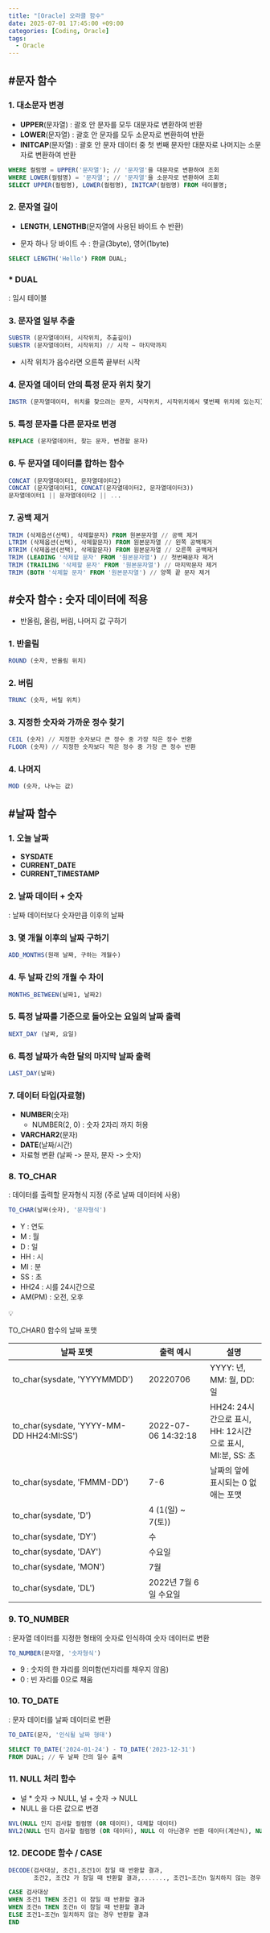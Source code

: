 ```yaml
---
title: "[Oracle] 오라클 함수"
date: 2025-07-01 17:45:00 +09:00
categories: [Coding, Oracle]
tags:
  - Oracle
---
```


## #문자 함수

### 1. 대소문자 변경

- **UPPER**(문자열) : 괄호 안 문자를 모두 대문자로 변환하여 반환
- **LOWER**(문자열) : 괄호 안 문자를 모두 소문자로 변환하여 반환
- **INITCAP**(문자열) : 괄호 안 문자 데이터 중 첫 번째 문자만 대문자로 나머지는 소문자로 변환하여 반환

```sql
WHERE 컬럼명 = UPPER('문자열'); // '문자열'을 대문자로 변환하여 조회
WHERE LOWER(컬럼명) = '문자열'; // '문자열'을 소문자로 변환하여 조회
SELECT UPPER(컬럼명), LOWER(컬럼명), INITCAP(컬럼명) FROM 테이블명;
```

### 2. 문자열 길이

- **LENGTH**, **LENGTHB**(문자열에 사용된 바이트 수 반환)

- 문자 하나 당 바이트 수 : 한글(3byte), 영어(1byte)

```sql
SELECT LENGTH('Hello') FROM DUAL;
```

### * DUAL

: 임시 테이블

### 3. 문자열 일부 추출

```sql
SUBSTR (문자열데이터, 시작위치, 추출길이)
SUBSTR (문자열데이터, 시작위치) // 시작 ~ 마지막까지
```

* 시작 위치가 음수라면 오른쪽 끝부터 시작

### 4. 문자열 데이터 안의 특정 문자 위치 찾기

```sql
INSTR (문자열데이터, 위치를 찾으려는 문자, 시작위치, 시작위치에서 몇번째 위치에 있는지)
```

### 5. 특정 문자를 다른 문자로 변경

```sql
REPLACE (문자열데이터, 찾는 문자, 변경할 문자)
```

### 6. 두 문자열 데이터를 합하는 함수

```sql
CONCAT (문자열데이터1, 문자열데이터2)
CONCAT (문자열데이터1, CONCAT(문자열데이터2, 문자열데이터3))
문자열데이터1 || 문자열데이터2 || ...
```

### 7. 공백 제거

```sql
TRIM (삭제옵션(선택), 삭제할문자) FROM 원본문자열 // 공백 제거
LTRIM (삭제옵션(선택), 삭제할문자) FROM 원본문자열 // 왼쪽 공백제거
RTRIM (삭제옵션(선택), 삭제할문자) FROM 원본문자열 // 오른쪽 공백제거
TRIM (LEADING '삭제할 문자' FROM '원본문자열') // 첫번째문자 제거
TRIM (TRAILING '삭제할 문자' FROM '원본문자열') // 마지막문자 제거
TRIM (BOTH '삭제할 문자' FROM '원본문자열') // 양쪽 끝 문자 제거
```

## #숫자 함수 : 숫자 데이터에 적용

- 반올림, 올림, 버림, 나머지 값 구하기

### 1. 반올림

```sql
ROUND (숫자, 반올림 위치)
```

### 2. 버림

```sql
TRUNC (숫자, 버릴 위치)
```

### 3. 지정한 숫자와 가까운 정수 찾기

```sql
CEIL (숫자) // 지정한 숫자보다 큰 정수 중 가장 작은 정수 반환
FLOOR (숫자) // 지정한 숫자보다 작은 정수 중 가장 큰 정수 반환
```

### 4. 나머지

```sql
MOD (숫자, 나누는 값)
```

## #날짜  함수

### 1. 오늘 날짜

- **SYSDATE**
- **CURRENT_DATE**
- **CURRENT_TIMESTAMP**

### 2. 날짜 데이터 + 숫자

: 날짜 데이터보다 숫자만큼 이후의 날짜

### 3. 몇 개월 이후의 날짜 구하기

```sql
ADD_MONTHS(원래 날짜, 구하는 개월수)
```

### 4. 두 날짜 간의 개월 수 차이

```sql
MONTHS_BETWEEN(날짜1, 날짜2)
```

### 5. 특정 날짜를 기준으로 돌아오는 요일의 날짜 출력

```sql
NEXT_DAY (날짜, 요일)
```

### 6. 특정 날짜가 속한 달의 마지막 날짜 출력

```sql
LAST_DAY(날짜)
```

### 7. 데이터 타입(자료형)

- **NUMBER**(숫자)
    - NUMBER(2, 0) : 숫자 2자리 까지 허용
- **VARCHAR2**(문자)
- **DATE**(날짜/시간)
- 자료형 변환 (날짜 -> 문자, 문자 -> 숫자)

### 8. TO_CHAR

: 데이터를 출력할 문자형식 지정 (주로 날짜 데이터에 사용)

```sql
TO_CHAR(날짜(숫자), '문자형식')
```

- Y : 연도
- M : 월
- D : 일
- HH : 시
- MI : 분
- SS : 초
- HH24 : 시를 24시간으로
- AM(PM) : 오전, 오후

<aside>
💡

TO_CHAR() 함수의 날짜 포맷

</aside>

| 날짜 포멧 | 출력 예시 | 설명 |
| --- | --- | --- |
| to_char(sysdate, 'YYYYMMDD') | 20220706 | YYYY: 년, MM: 월, DD: 일 |
| to_char(sysdate, 'YYYY-MM-DD HH24:MI:SS') | 2022-07-06 14:32:18 | HH24: 24시간으로 표시, HH: 12시간으로 표시, MI:분, SS: 초 |
| to_char(sysdate, 'FMMM-DD') | 7-6 | 날짜의 앞에 표시되는 0 없애는 포맷 |
| to_char(sysdate, 'D') | 4 (1(일) ~ 7(토)) |  |
| to_char(sysdate, 'DY') | 수 |  |
| to_char(sysdate, 'DAY') | 수요일 |  |
| to_char(sysdate, 'MON') | 7월 |  |
| to_char(sysdate, 'DL') | 2022년 7월 6일 수요일 |  |

### 9. TO_NUMBER

: 문자열 데이터를 지정한 형태의 숫자로 인식하여 숫자 데이터로 변환

```sql
TO_NUMBER(문자열, '숫자형식')
```

- 9 : 숫자의 한 자리를 의미함(빈자리를 채우지 않음)
- 0 : 빈 자리를 0으로 채움

### 10. TO_DATE

: 문자 데이터를 날짜 데이터로 변환

```sql
TO_DATE(문자, '인식될 날짜 형태')

SELECT TO_DATE('2024-01-24') - TO_DATE('2023-12-31')
FROM DUAL; // 두 날짜 간의 일수 출력
```

### 11. NULL 처리 함수

- 널 * 숫자 → NULL, 널 + 숫자 → NULL
- NULL 을 다른 값으로 변경

```sql
NVL(NULL 인지 검사할 컬럼명 (OR 데이터), 대체할 데이터)
NVL2(NULL 인지 검사할 컬럼명 (OR 데이터), NULL 이 아닌경우 반환 데이터(계산식), NULL 인 경우 반환 데이터(계산식))
```

### 12. DECODE 함수 / CASE

```sql
DECODE(검사대상, 조건1,조건1이 참일 때 반환할 결과,
       조건2, 조건2 가 참일 때 반환할 결과,......., 조건1~조건n 일치하지 않는 경우 반환할 결과)
```

```sql
CASE 검사대상 
WHEN 조건1 THEN 조건1 이 참일 때 반환할 결과
WHEN 조건n THEN 조건n 이 참일 때 반환할 결과
ELSE 조건1~조건n 일치하지 않는 경우 반환할 결과
END
```